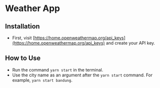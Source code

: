 # Weather App

## Installation

- First, visit [https://home.openweathermap.org/api_keys](https://home.openweathermap.org/api_keys) and create your API key.

## How to Use

- Run the command `yarn start` in the terminal.
- Use the city name as an argument after the `yarn start` command. For example, `yarn start bandung`.
